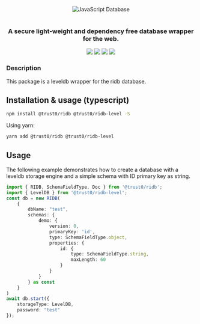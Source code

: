 <p align="center">
  <img src="https://cdn.jsdelivr.net/gh/trust0-project/ridb@latest/docs/logo.svg" alt="JavaScript Database" />
  <br />
  <br />
  <h3 align="center">A secure light-weight and dependency free database wrapper for the web.</h3>
</p>
<p align="center">
    <a href="https://github.com/trust0-project/RIDB/releases"><img src="https://img.shields.io/github/v/release/trust0-project/ridb?color=%23ff00a0&include_prereleases&label=version&sort=semver&style=flat-square"></a>
    <a href="#"><img src="https://img.shields.io/npm/types/rxdb?style=flat-square"></a>
    <a href="https://raw.githubusercontent.com/trust0-project/RIDB/refs/heads/main/LICENSE"><img src="https://img.shields.io/github/license/trust0-project/ridb?style=flat-square"></a>
    <a href="https://www.npmjs.com/package/@trust0/ridb"><img src="https://img.shields.io/npm/dm/@trust0/ridb?color=c63a3b&style=flat-square"></a>   
</p>

### Description
This package is a leveldb wrapper for the ridb database.

## Installation & usage (typescript)
```bash
npm install @trust0/ridb @trust0/ridb-level -S 
```
Using yarn:
```bash
yarn add @trust0/ridb @trust0/ridb-level
```

## Usage

The following example demonstrates how to create a database with a leveldb storage engine and a simple schema with ID primary key as string.

```typescript
import { RIDB, SchemaFieldType, Doc } from '@trust0/ridb';
import { LevelDB } from '@trust0/ridb-level';
const db = new RIDB(
    {
        dbName: "test",
        schemas: {
            demo: {
                version: 0,
                primaryKey: 'id',
                type: SchemaFieldType.object,
                properties: {
                    id: {
                        type: SchemaFieldType.string,
                        maxLength: 60
                    }
                }
            }
        } as const
    }
)
await db.start({
    storageType: LevelDB,
    password: "test"
});
```

